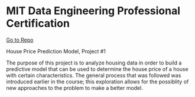 # MIT Data Engineering Professional Certification
[Go to Repo](https://github.com/ukthanki/MIT_House_Price_Prediction_Project)

House Price Prediction Model, Project #1

The purpose of this project is to analyze housing data in order to build a predictive model that can be used to determine the house price of a house with certain characteristics. The general process that was followed was introduced earlier in the course; this exploration allows for the possiblity of new approaches to the problem to make a better model. 

